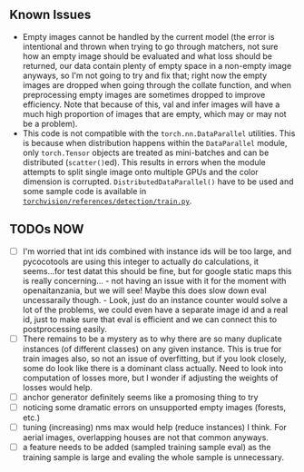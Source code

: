 ## Known Issues

* Empty images cannot be handled by the current model (the error is intentional and thrown when trying to go through matchers, not sure how an empty image should be evaluated and what loss should be returned, our data contain plenty of empty space in a non-empty image anyways, so I'm not going to try and fix that; right now the empty images are dropped when going through the collate function, and when preprocessing empty images are sometimes dropped to improve efficiency. Note that because of this, val and infer images will have a much high proportion of images that are empty, which may or may not be a problem).
* This code is not compatible with the `torch.nn.DataParallel` utilities. This is because when distribution happens within the `DataParallel` module, only `torch.Tensor` objects are treated as mini-batches and can be distributed (`scatter()`ed). This results in errors when the module attempts to split single image onto multiple GPUs and the color dimension is corrupted. `DistributedDataParallel()` have to be used and some sample code is available in [`torchvision/references/detection/train.py`](https://github.com/pytorch/vision/blob/master/references/detection/train.py).

## TODOs NOW

* [ ] I'm worried that int ids combined with instance ids will be too large, and pycocotools are using this integer to actually do calculations, it seems...for test datat this should be fine, but for google static maps this is really concerning... - not having an issue with it for the moment with openaitanzania, but we will see! Maybe this does slow down eval uncessaraily though. - Look, just do an instance counter would solve a lot of the problems, we could even have a separate image id and a real id, just to make sure that eval is efficient and we can connect this to postprocessing easily.
* [ ] There remains to be a mystery as to why there are so many duplicate instances (of different classes) on any given instance. This is true for train images also, so not an issue of overfitting, but if you look closely, some do look like there is a dominant class actually. Need to look into computation of losses more, but I wonder if adjusting the weights of losses would help.
* [ ] anchor generator definitely seems like a promosing thing to try
* [ ] noticing some dramatic errors on unsupported empty images (forests, etc.)
* [ ] tuning (increasing) nms max would help (reduce instances) I think. For aerial images, overlapping houses are not that common anyways.
* [ ] a feature needs to be added (sampled training sample eval) as the training sample is large and evaling the whole sample is unnecessary.
